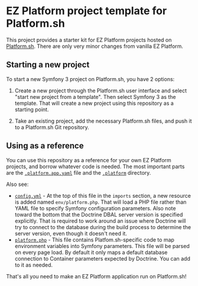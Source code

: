 # EZ Platform project template for Platform.sh

This project provides a starter kit for EZ Platform projects hosted on [Platform.sh](http://platform.sh).  There are only very minor changes from vanilla EZ Platform.

## Starting a new project

To start a new Symfony 3 project on Platform.sh, you have 2 options:

1. Create a new project through the Platform.sh user interface and select "start    new project from a template".  Then select Symfony 3 as the template. That will create a new project using this repository as a starting point.

2. Take an existing project, add the necessary Platform.sh files, and push it to a Platform.sh Git repository.

## Using as a reference

You can use this repository as a reference for your own EZ Platform projects, and borrow whatever code is needed.  The most important parts are the [`.platform.app.yaml`](/.platform.app.yaml) file and the [`.platform`](/.platform) directory.

Also see:

* [`config.yml`](/app/config/config.yaml) - At the top of this file in the `imports` section, a new resource is added named `env/platform.php`.  That will load a PHP file rather than YAML file to specify Symfony configuration parameters.  Also note toward the bottom that the Doctrine DBAL server version is specified explicitly.  That is required to work around an issue where Doctrine will try to connect to the database during the build process to determine the server version, even though it doesn't need it.
* [`platform.php`](/app/config/env/parameters_platform.php) - This file contains Platfom.sh-specific code to map environment variables into Symfony parameters.  This file will be parsed on every page load.  By default it only maps a default database connection to Container parameters expected by Doctrine.  You can add to it as needed.

That's all you need to make an EZ Platform application run on Platform.sh!

